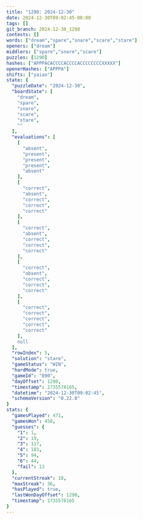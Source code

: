 ```yaml
---
title: "1290: 2024-12-30"
date: 2024-12-30T09:02:45-08:00
tags: []
git_branch: 2024-12-30_1290
contests: []
words: ["dream","spare","snare","scare","stare"]
openers: ["dream"]
middlers: ["spare","snare","scare"]
puzzles: [1290]
hashes: ["APPPACACCCCACCCCACCCCCCCCXXXXX"]
openerHashes: ["APPPA"]
shifts: ["yaiao"]
state: {
  "puzzleDate": "2024-12-30",
  "boardState": [
    "dream",
    "spare",
    "snare",
    "scare",
    "stare",
    ""
  ],
  "evaluations": [
    [
      "absent",
      "present",
      "present",
      "present",
      "absent"
    ],
    [
      "correct",
      "absent",
      "correct",
      "correct",
      "correct"
    ],
    [
      "correct",
      "absent",
      "correct",
      "correct",
      "correct"
    ],
    [
      "correct",
      "absent",
      "correct",
      "correct",
      "correct"
    ],
    [
      "correct",
      "correct",
      "correct",
      "correct",
      "correct"
    ],
    null
  ],
  "rowIndex": 5,
  "solution": "stare",
  "gameStatus": "WIN",
  "hardMode": true,
  "gameId": "890",
  "dayOffset": 1290,
  "timestamp": 1735578165,
  "datetime": "2024-12-30T09:02:45",
  "schemaVersion": "0.22.0"
}
stats: {
  "gamesPlayed": 471,
  "gamesWon": 458,
  "guesses": {
    "1": 1,
    "2": 19,
    "3": 117,
    "4": 183,
    "5": 94,
    "6": 44,
    "fail": 13
  },
  "currentStreak": 18,
  "maxStreak": 36,
  "hasPlayed": true,
  "lastWonDayOffset": 1290,
  "timestamp": 1735578165
}
---
```

<!-- more -->
